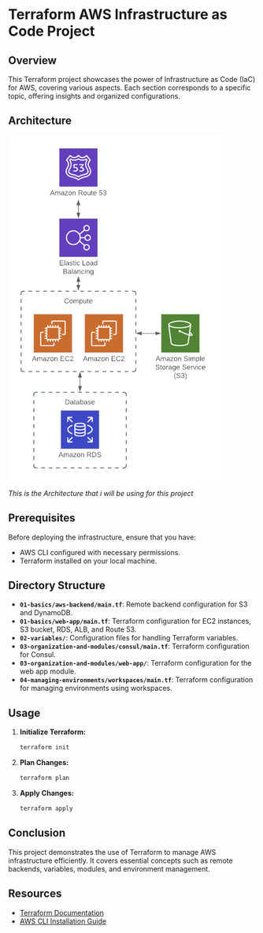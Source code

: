 # Terraform AWS Infrastructure as Code Project

## Overview

This Terraform project showcases the power of Infrastructure as Code (IaC) for AWS, covering various aspects. Each section corresponds to a specific topic, offering insights and organized configurations.

## Architecture
![Infrastructure Architecture Diagram](01-basics/web-app/architecture.png)

*This is the Architecture that i will be using for this project*

## Prerequisites

Before deploying the infrastructure, ensure that you have:

- AWS CLI configured with necessary permissions.
- Terraform installed on your local machine.

## Directory Structure

- **`01-basics/aws-backend/main.tf`**: Remote backend configuration for S3 and DynamoDB.
- **`01-basics/web-app/main.tf`**: Terraform configuration for EC2 instances, S3 bucket, RDS, ALB, and Route 53.
- **`02-variables/`**: Configuration files for handling Terraform variables.
- **`03-organization-and-modules/consul/main.tf`**: Terraform configuration for Consul.
- **`03-organization-and-modules/web-app/`**: Terraform configuration for the web app module.
- **`04-managing-environments/workspaces/main.tf`**: Terraform configuration for managing environments using workspaces.

## Usage

1. **Initialize Terraform:**

    ```bash
    terraform init
    ```

2. **Plan Changes:**

    ```bash
    terraform plan
    ```

3. **Apply Changes:**

    ```bash
    terraform apply
    ```

## Conclusion

This project demonstrates the use of Terraform to manage AWS infrastructure efficiently. It covers essential concepts such as remote backends, variables, modules, and environment management.

## Resources

- [Terraform Documentation](https://www.terraform.io/docs/index.html)
- [AWS CLI Installation Guide](https://docs.aws.amazon.com/cli/latest/userguide/install-cliv2.html)
